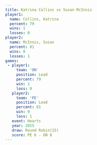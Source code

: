 ```yaml
---
title: Katrina Collins vs Susan McInnis
player1:                
  name: Collins, Katrina
  percent: 79           
  wins: 1               
  losses: 0             
player2:                
  name: McInnis, Susan  
  percent: 81           
  wins: 0               
  losses: 1             
games:
 - player1:        
     team: 'ON'    
     position: Lead
     percent: 79   
     win: 1        
     loss: 0       
   player2:        
     team: 'PE'    
     position: Lead
     percent: 81   
     win: 0        
     loss: 1       
   event: Hearts        
   year: 2015           
   draw: Round Robin(15)
   score: PE 6 - ON 8   
---
```

